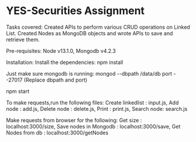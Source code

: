 # YES-Securities Assignment

Tasks covered:
Created APIs to perform various CRUD operations on Linked List.
Created Nodes as MongoDB objects and wrote APIs to save and retrieve them.


Pre-requisites:
Node v13.1.0, Mongodb v4.2.3


Installation:
Install the dependencies:
npm install

Just make sure mongodb is running:
mongod --dbpath /data/db port --27017 (Replace dbpath and port)
  
npm start

To make requests,run the following files:
Create linkedlist : input.js,
Add node : add.js,
Delete node : delete.js,
Print : print.js,
Search node: search.js

Make requests from browser for  the following:
Get size : localhost:3000/size,
Save nodes in Mongodb : localhost:3000/save,
Get Nodes from db : localhost:3000/getNodes
  



